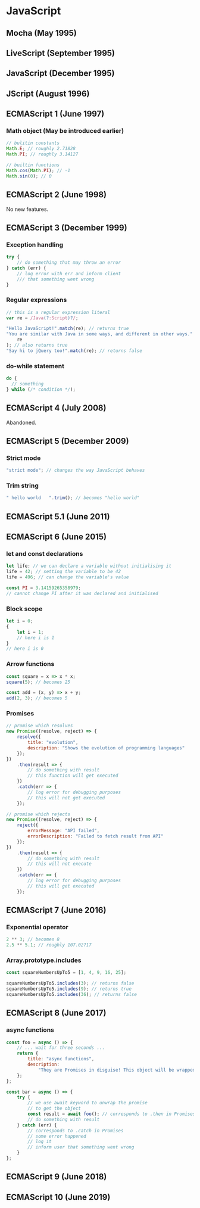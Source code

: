 # JavaScript

## Mocha (May 1995)

## LiveScript (September 1995)

## JavaScript (December 1995)

## JScript (August 1996)

## ECMAScript 1 (June 1997)

### Math object (May be introduced earlier)

```javascript
// bulitin constants
Math.E; // roughly 2.71828
Math.PI; // roughly 3.14127

// builtin functions
Math.cos(Math.PI); // -1
Math.sin(0); // 0
```

## ECMAScript 2 (June 1998)

No new features.

## ECMAScript 3 (December 1999)

### Exception handling

```javascript
try {
    // do something that may throw an error
} catch (err) {
    // log error with err and inform client
    /// that something went wrong
}
```

### Regular expressions

```javascript
// this is a regular expression literal
var re = /Java(?:Script)?/;

"Hello JavaScript!".match(re); // returns true
"You are similar with Java in some ways, and different in other ways.".match(
    re
); // also returns true
"Say hi to jQuery too!".match(re); // returns false
```

### do-while statement

```javascript
do {
  // something
} while (/* condition */);
```

## ECMAScript 4 (July 2008)

Abandoned.

## ECMAScript 5 (December 2009)

### Strict mode

```javascript
"strict mode"; // changes the way JavaScript behaves
```

### Trim string

```javascript
" hello world   ".trim(); // becomes "hello world"
```

## ECMAScript 5.1 (June 2011)

## ECMAScript 6 (June 2015)

### let and const declarations

```javascript
let life; // we can declare a variable without initialising it
life = 42; // setting the variable to be 42
life = 496; // can change the variable's value

const PI = 3.14159265358979;
// cannot change PI after it was declared and initialised
```

### Block scope

```javascript
let i = 0;
{
    let i = 1;
    // here i is 1
}
// here i is 0
```

### Arrow functions

```javascript
const square = x => x * x;
square(5); // becomes 25

const add = (x, y) => x + y;
add(2, 3); // becomes 5
```

### Promises

```javascript
// promise which resolves
new Promise((resolve, reject) => {
    resolve({
        title: "evolution",
        description: "Shows the evolution of programming languages"
    });
})
    .then(result => {
        // do something with result
        // this function will get executed
    })
    .catch(err => {
        // log error for debugging purposes
        // this will not get executed
    });

// promise which rejects
new Promise((resolve, reject) => {
    reject({
        errorMessage: "API failed",
        errorDescription: "Failed to fetch result from API"
    });
})
    .then(result => {
        // do something with result
        // this will not execute
    })
    .catch(err => {
        // log error for debugging purposes
        // this will get executed
    });
```

## ECMAScript 7 (June 2016)

### Exponential operator

```javascript
2 ** 3; // becomes 8
2.5 ** 5.1; // roughly 107.02717
```

### Array.prototype.includes

```javascript
const squareNumbersUpTo5 = [1, 4, 9, 16, 25];

squareNumbersUpTo5.includes(3); // returns false
squareNumbersUpTo5.includes(9); // returns true
squareNumbersUpTo5.includes(36); // returns false
```

## ECMAScript 8 (June 2017)

### async functions

```javascript
const foo = async () => {
    // ... wait for three seconds ...
    return {
        title: "async functions",
        description:
            "They are Promises in disguise! This object will be wrapped in a Promise due to the async keyword specified after foo followed by the equals sign."
    };
};

const bar = async () => {
    try {
        // we use await keyword to unwrap the promise
        // to get the object
        const result = await foo(); // corresponds to .then in Promises
        // do something with result
    } catch (err) {
        // corresponds to .catch in Promises
        // some error happened
        // log it
        // inform user that something went wrong
    }
};
```

## ECMAScript 9 (June 2018)

## ECMAScript 10 (June 2019)
